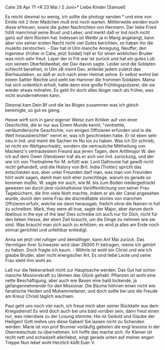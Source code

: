  Calw 28 Apr 71
 <R 23 Mai / 2 Juni>*
Liebe Kinder [Samuel]

Es reicht diesmal zu wenig, ich sollte die photogr senden <von Herrm>* und eine von Emilie mit 2 ihrer Mädchen muß erst noch warten. Mittlerweile werden euch diese erfreuen, sowie die guten Nachrichten von Hermann. 
Der liebe Fried fühlt manchmal seine Brust und Leber, und merkt daß er Ind noch nicht ganz auf dem Rücken hat. Indessen ist Weitbr ja in Mang angelangt, kann aber von seiner ersten Nacht nicht viel Gutes berichten, so haben ihn die muskito zerstochen. - Dav hat in Ulm manche Anregung, Neuffer, den Ingenieur (früher in Calw, jetzt Soldat) hält er für einen wirklichen Bruder was mich sehr freut. Layer der in Frk war ist zurück und hat ein gutes Lob von seinem Oberfeldwebel, der Dav davon sagte. Leider sind die Soldaten schlecht berathen, in Ulm zB meint Dav. entleide jedem zuletzt das Bierhausleben, so daß er sich nach einer Heimat sehne. Er selbst wohnt bei einem Sattler Reichle und sieht bei Hammer die frommen Soldaten. 
Mama hat sich ordentlich erholt, hatte dann eine große Frühlingsputzerei, die sie wieder etwas mitnahm. Es geht ihr doch alles länger nach als früher, was nicht wundernehmen kann.

Diesmal kam Dein Bf und die lex Bögen zusammen was ich gleich bereinigte, so gut es gieng.

Hesse wirft sich in ganz eigener Weise zum Kritiker auf von einer Geschichte, die er nur aus Einem Munde kennt; "verdrehte, verläumderische Geschichte, von einigen Offizieren erfunden und in die Welt hinausberichtet" nennt er, was ich geschrieben habe. Er ist eben sehr neu in Ind. und meint die Sachen im Nu los zu haben. Was ich Dir schrieb, ist nicht ein Weltgeschwätz, sondern die vertrauliche Mittheilung von Mackenz's vertrautestem Freund aus jenen Tagen, dem Artillmajor W. den ich auf dem Owen Glendower traf als er sich von Ind. zurückzog, und der wie ich von Theilnahme für M. erfüllt war. Lord Dalhousie hat gewiß nicht recht gehandelt, und die History von Brit. India (Trotter) spricht das entschieden aus; aber unter Freunden darf man, was man von Freunden hört wohl sagen, damit man sich eher zurechtlege, warum es gerade so kommen mußte. W. sagte mir auch, wie M. bis zum Boden niedergedrückt gewesen sei durch jene rückhaltslose Veröffentlichung von seiner Frau Tagebüchern, die ihm viele Noth machte, indem er als der Canal angesehen wurde, durch den seine Frau die discreditable stories von manchen Offizieren erfuhr, welche sie dann herausgab, freilich ohne die Namen in full zu schreiben. Mark, they were all true, sagte der Major, aber darum doch libellous in the eye of the law! Dies schreibe ich auch nur für Dich, nicht für den lieben Hesse, der eben Zeit braucht, um die Dinge zu nehmen wie sie sind. Was braucht man sich auch zu erhitzen; es wird ja alles am Ende noch einmal gerichtet und unfehlbar entledigt.

Anna sei jetzt viel ruhiger und demüthiger, kann Anf Mai zurück. Das Vermögen ihrer Schwester wird über 26000 Fl betragen, meine ich gehört zu haben. Doch fragte ich kaum. - Wöhrle ist wohl ein Christ und wie ich glaube Bruder, aber nicht energischer Art. Es sind liebe Leute und seine Frau steht ihm wohl an.

Laß nur die Nebenarbeit nicht zur Hauptsache werden. Das Gut hat schon manche Missionskraft zu lähmen das Glück gehabt. Pflanzen ist wohl eine nette Beschäftigung, aber auch wie Bauen eine bald lockende, ja gefangennehmende für den Missionar. Die Bäume höhnen einen nicht wie fanatische Heiden und Muhammedaner, und doch sollte bei uns die Freude am Kreuz Christi täglich wachsen.

Paul geht uns noch viel nach, ich freue mich aber seiner Rückkehr aus dem Kriegsdienst! Es wird doch auch bei uns bald vorüber sein, dann freut einen nur, was irdendwie zu der Losung stimmte: Hie ist Geduld und Glaube der Heiligen! Gott mehre uns diese Gaben! Sie lassen nicht zu Schanden werden. 
Marie ist von prof Brunner vorläufig gebeten die engl lessons in der Oberrealschule zu übernehmen. Ich hoffe das mache sich. Ihr Kleiner ist recht nett und schwäzelt allerliebst, singt gerade unten auf meiner engen Treppe 
Nun lebet wohl Herzlich küßt
 Euer V.
